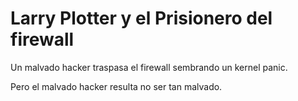 
# Larry Plotter y el Prisionero del firewall

Un malvado hacker traspasa el firewall sembrando un kernel panic.

Pero el malvado hacker resulta no ser tan malvado.
